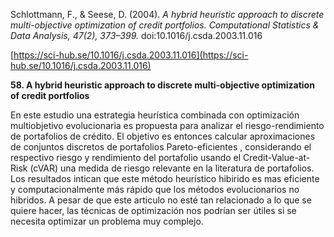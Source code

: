 Schlottmann, F., & Seese, D. (2004). _A hybrid heuristic approach to discrete multi-objective optimization of credit portfolios. Computational Statistics & Data Analysis, 47(2), 373–399._ doi:10.1016/j.csda.2003.11.016

[https://sci-hub.se/10.1016/j.csda.2003.11.016](https://sci-hub.se/10.1016/j.csda.2003.11.016)      

**58. A hybrid heuristic approach to discrete multi-objective optimization of credit portfolios**

En este estudio una estrategia heurística combinada con optimización multiobjetivo evolucionaria es propuesta para analizar el riesgo-rendimiento de portafolios de crédito. El objetivo es entonces calcular aproximaciones de conjuntos discretos de portafolios Pareto-eficientes , considerando el respectivo riesgo y rendimiento del portafolio usando el Credit-Value-at-Risk (cVAR) una medida de riesgo relevante en la literatura de portafolios. Los resultados intican que este método heurístico hibirido es mas eficiente y computacionalmente más rápido que los métodos evolucionarios no hibridos. A pesar de que este articulo no esté tan relacionado a lo que se quiere hacer, las técnicas de optimización nos podrían ser útiles si se necesita optimizar un problema muy complejo.


